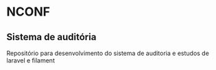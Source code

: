 # NCONF

## Sistema de auditória

Repositório para desenvolvimento do sistema de auditoria e estudos de laravel e filament
